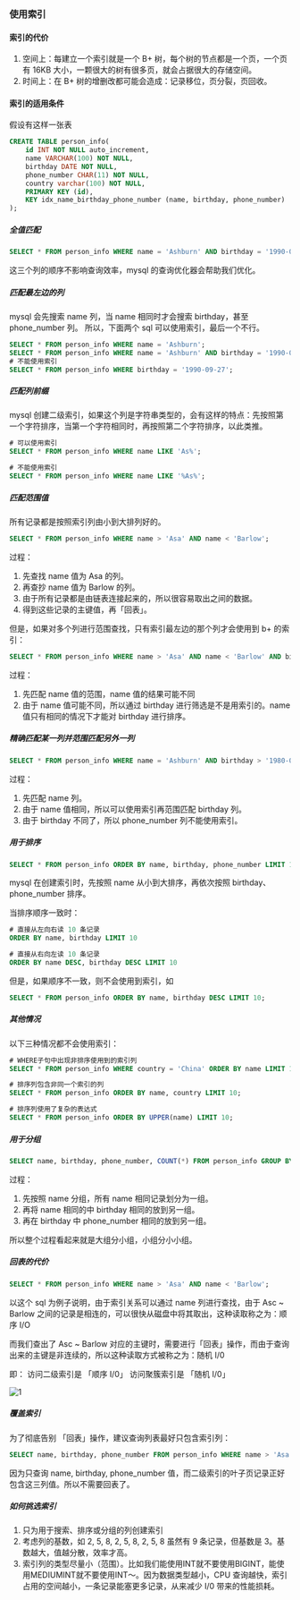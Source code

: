 ### 使用索引

#### 索引的代价
1. 空间上：每建立一个索引就是一个 B+ 树，每个树的节点都是一个页，一个页有 16KB 大小，一颗很大的树有很多页，就会占据很大的存储空间。
2. 时间上：在 B+ 树的增删改都可能会造成：记录移位，页分裂，页回收。


#### 索引的适用条件
假设有这样一张表
```sql
CREATE TABLE person_info(
    id INT NOT NULL auto_increment,
    name VARCHAR(100) NOT NULL,
    birthday DATE NOT NULL,
    phone_number CHAR(11) NOT NULL,
    country varchar(100) NOT NULL,
    PRIMARY KEY (id),
    KEY idx_name_birthday_phone_number (name, birthday, phone_number)
);
```

##### 全值匹配
```sql
SELECT * FROM person_info WHERE name = 'Ashburn' AND birthday = '1990-09-27' AND phone_number = '15123983239';
```

这三个列的顺序不影响查询效率，mysql 的查询优化器会帮助我们优化。

##### 匹配最左边的列
mysql 会先搜索 name 列，当 name 相同时才会搜索 birthday，甚至 phone_number 列。
所以，下面两个 sql 可以使用索引，最后一个不行。
```sql
SELECT * FROM person_info WHERE name = 'Ashburn';
SELECT * FROM person_info WHERE name = 'Ashburn' AND birthday = '1990-09-27';
# 不能使用索引
SELECT * FROM person_info WHERE birthday = '1990-09-27';
```

##### 匹配列前缀
mysql 创建二级索引，如果这个列是字符串类型的，会有这样的特点：先按照第一个字符排序，当第一个字符相同时，再按照第二个字符排序，以此类推。
```sql
# 可以使用索引
SELECT * FROM person_info WHERE name LIKE 'As%';

# 不能使用索引
SELECT * FROM person_info WHERE name LIKE '%As%';
```

##### 匹配范围值
所有记录都是按照索引列由小到大排列好的。
```sql
SELECT * FROM person_info WHERE name > 'Asa' AND name < 'Barlow';
```

过程：
1. 先查找 name 值为 Asa 的列。
2. 再查抄 name 值为 Barlow 的列。
3. 由于所有记录都是由链表连接起来的，所以很容易取出之间的数据。
4. 得到这些记录的主键值，再「回表」。


但是，如果对多个列进行范围查找，只有索引最左边的那个列才会使用到 b+ 的索引：
```sql
SELECT * FROM person_info WHERE name > 'Asa' AND name < 'Barlow' AND birthday > '1980-01-01';
```

过程：
1. 先匹配 name 值的范围，name 值的结果可能不同
2. 由于 name 值可能不同，所以通过 birthday 进行筛选是不是用索引的。name 值只有相同的情况下才能对 birthday 进行排序。



##### 精确匹配某一列并范围匹配另外一列
```sql
SELECT * FROM person_info WHERE name = 'Ashburn' AND birthday > '1980-01-01' AND birthday < '2000-12-31' AND phone_number > '15100000000';
```

过程：
1. 先匹配 name 列。
2. 由于 name 值相同，所以可以使用索引再范围匹配 birthday 列。
3. 由于 birthday 不同了，所以 phone_number 列不能使用索引。



##### 用于排序
```sql
SELECT * FROM person_info ORDER BY name, birthday, phone_number LIMIT 10;
```

mysql 在创建索引时，先按照 name 从小到大排序，再依次按照 birthday、phone_number 排序。

当排序顺序一致时：
```sql
# 直接从左向右读 10 条记录
ORDER BY name, birthday LIMIT 10

# 直接从右向左读 10 条记录
ORDER BY name DESC, birthday DESC LIMIT 10
```

但是，如果顺序不一致，则不会使用到索引，如
```sql
SELECT * FROM person_info ORDER BY name, birthday DESC LIMIT 10;
```

##### 其他情况
以下三种情况都不会使用索引：
```sql
# WHERE子句中出现非排序使用到的索引列
SELECT * FROM person_info WHERE country = 'China' ORDER BY name LIMIT 10;

# 排序列包含非同一个索引的列
SELECT * FROM person_info ORDER BY name, country LIMIT 10;

# 排序列使用了复杂的表达式
SELECT * FROM person_info ORDER BY UPPER(name) LIMIT 10;


```


##### 用于分组
```sql
SELECT name, birthday, phone_number, COUNT(*) FROM person_info GROUP BY name, birthday, phone_number
```
过程：
1. 先按照 name 分组，所有 name 相同记录划分为一组。
2. 再将 name 相同的中 birthday 相同的放到另一组。
3. 再在 birthday 中 phone_number 相同的放到另一组。

所以整个过程看起来就是大组分小组，小组分小小组。


##### 回表的代价
```sql
SELECT * FROM person_info WHERE name > 'Asa' AND name < 'Barlow';
```

以这个 sql 为例子说明，由于索引关系可以通过 name 列进行查找，由于 Asc ~ Barlow 之间的记录是相连的，可以很快从磁盘中将其取出，这种读取称之为：顺序 I/O

而我们查出了 Asc ~ Barlow 对应的主键时，需要进行「回表」操作，而由于查询出来的主键是非连续的，所以这种读取方式被称之为：随机 I/0


即：
访问二级索引是 「顺序 I/0」
访问聚簇索引是 「随机 I/0」

![1](https://kagami-1259053372.cos.ap-chengdu.myqcloud.com/images/15713854756582.jpg)



##### 覆盖索引
为了彻底告别 「回表」操作，建议查询列表最好只包含索引列：
```sql
SELECT name, birthday, phone_number FROM person_info WHERE name > 'Asa' AND name < 'Barlow'
```

因为只查询 name, birthday, phone_number 值，而二级索引的叶子页记录正好包含这三列值。所以不需要回表了。


##### 如何挑选索引
1. 只为用于搜索、排序或分组的列创建索引
2. 考虑列的基数，如 2, 5, 8, 2, 5, 8, 2, 5, 8 虽然有 9 条记录，但基数是 3。基数越大，值越分散，效率才高。
3. 索引列的类型尽量小（范围）。比如我们能使用INT就不要使用BIGINT，能使用MEDIUMINT就不要使用INT～。因为数据类型越小，CPU 查询越快，索引占用的空间越小，一条记录能塞更多记录，从来减少 I/0 带来的性能损耗。
